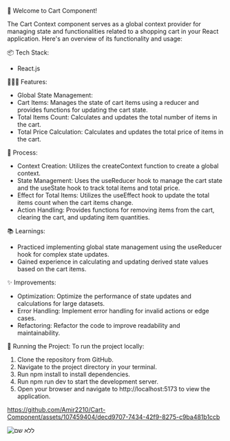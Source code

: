 🎉 Welcome to Cart Component!

The Cart Context component serves as a global context provider for managing state and functionalities related to a shopping cart in your React application. Here's an overview of its functionality and usage:

📦 Tech Stack:
* React.js

👩🏽‍🍳 Features:
* Global State Management:
* Cart Items: Manages the state of cart items using a reducer and provides functions for updating the cart state.
* Total Items Count: Calculates and updates the total number of items in the cart.
* Total Price Calculation: Calculates and updates the total price of items in the cart.

💭 Process:
* Context Creation: Utilizes the createContext function to create a global context.
* State Management: Uses the useReducer hook to manage the cart state and the useState hook to track total items and total price.
* Effect for Total Items: Utilizes the useEffect hook to update the total items count when the cart items change.
* Action Handling: Provides functions for removing items from the cart, clearing the cart, and updating item quantities.

📚 Learnings:
* Practiced implementing global state management using the useReducer hook for complex state updates.
* Gained experience in calculating and updating derived state values based on the cart items.

✨ Improvements:
* Optimization: Optimize the performance of state updates and calculations for large datasets.
* Error Handling: Implement error handling for invalid actions or edge cases.
* Refactoring: Refactor the code to improve readability and maintainability.

🚦 Running the Project: To run the project locally:

1. Clone the repository from GitHub.
2. Navigate to the project directory in your terminal.
3. Run npm install to install dependencies.
4. Run npm run dev to start the development server.
5. Open your browser and navigate to http://localhost:5173 to view the application.





https://github.com/Amir2210/Cart-Component/assets/107459404/decd9707-7434-42f9-8275-c9ba481b1ccb



![ללא שם](https://github.com/Amir2210/Cart-Component/assets/107459404/9b19e702-55bb-4b6f-a827-8d3f5215f272)




